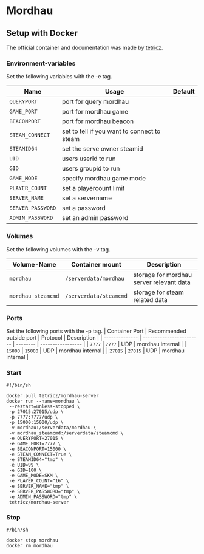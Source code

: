 # Mordhau

## Setup with Docker

The official container and documentation was made by [tetricz](https://hub.docker.com/r/tetricz/mordhau-server).

### Environment-variables

Set the following variables with the -e tag.

| Name              | Usage                                       | Default |
| ----------------- | ------------------------------------------- | ------- |
| `QUERYPORT`       | port for query mordhau                      |         |
| `GAME_PORT`       | port for mordhau game                       |         |
| `BEACONPORT`      | port for mordhau beacon                     |         |
| `STEAM_CONNECT`   | set to tell if you want to connect to steam |         |
| `STEAMID64`       | set the serve owner steamid                 |         |
| `UID`             | users userid to run                         |         |
| `GID`             | users groupid to run                        |         |
| `GAME_MODE`       | specify mordhau game mode                   |         |
| `PLAYER_COUNT`    | set a playercount limit                     |         |
| `SERVER_NAME`     | set a servername                            |         |
| `SERVER_PASSWORD` | set a password                              |         |
| `ADMIN_PASSWORD`  | set an admin password                       |         |

### Volumes

Set the following volumes with the -v tag.

| Volume-Name        | Container mount        | Description                              |
| ------------------ | ---------------------- | ---------------------------------------- |
| `mordhau`          | `/serverdata/mordhau`  | storage for mordhau server relevant data |
| `mordhau_steamcmd` | `/serverdata/steamcmd` | storage for steam related data           |

### Ports

Set the following ports with the -p tag.
| Container Port | Recommended outside port | Protocol | Description |
| -------------- | ------------------------ | -------- | ----------------- |
| `7777` | `7777` | UDP | mordhau internal |
| `15000` | `15000` | UDP | mordhau internal |
| `27015` | `27015` | UDP | mordhau internal |

### Start

```shell
#!/bin/sh

docker pull tetricz/mordhau-server
docker run --name=mordhau \
 --restart=unless-stopped \
 -p 27015:27015/udp \
 -p 7777:7777/udp \
 -p 15000:15000/udp \
 -v mordhau:/serverdata/mordhau \
 -v mordhau_steamcmd:/serverdata/steamcmd \
 -e QUERYPORT=27015 \
 -e GAME_PORT=7777 \
 -e BEACONPORT=15000 \
 -e STEAM_CONNECT=True \
 -e STEAMID64="tmp" \
 -e UID=99 \
 -e GID=100 \
 -e GAME_MODE=SKM \
 -e PLAYER_COUNT="16" \
 -e SERVER_NAME="tmp" \
 -e SERVER_PASSWORD="tmp" \
 -e ADMIN_PASSWORD="tmp" \
 tetricz/mordhau-server
```

### Stop

```shell
#/bin/sh

docker stop mordhau
docker rm mordhau
```
